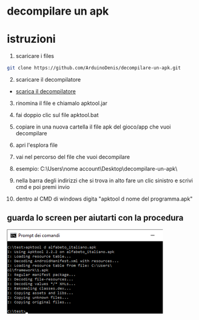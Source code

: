 # decompilare un apk
# istruzioni

1. scaricare i files

```bash
git clone https://github.com/ArduinoDenis/decompilare-un-apk.git
```

2. scaricare il decompilatore

- [scarica il decompilatore](https://bitbucket.org/iBotPeaches/apktool/downloads/)

3. rinomina il file e chiamalo apktool.jar

4. fai doppio clic sul file apktool.bat

5. copiare in una nuova cartella il file apk del gioco/app che vuoi decompilare

6. apri l'esplora file 

7. vai nel percorso del file che vuoi decompilare

8. esempio: C:\Users\nome account\Desktop\decompilare-un-apk\

9. nella barra degli indirizzi che si trova in alto fare un clic sinistro e scrivi cmd e poi premi invio

10. dentro al CMD di windows digita "apktool d nome del programma.apk" 

## guarda lo screen per aiutarti con la procedura

![foto1](https://github.com/ArduinoDenis/decompilare-un-apk/blob/6bdc70708eb5926d087ef475840dd0da7312da62/cmd.png)
